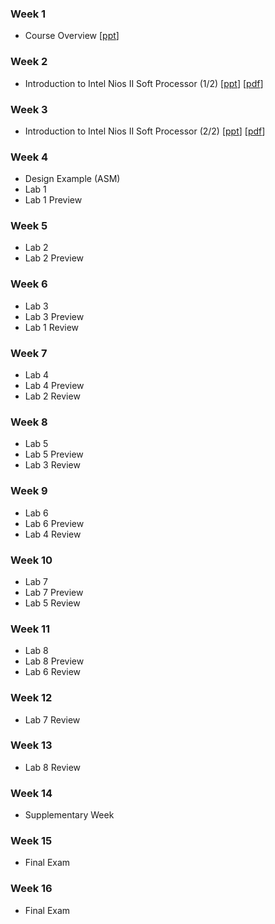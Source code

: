 ### Week 1
* Course Overview [[ppt](https://kau365-my.sharepoint.com/:p:/g/personal/taehwan_kim_kau_ac_kr/EVOOPyAj9stHu-o-hNicifABWVZirOz14EyFx9zqSHd-9Q?e=Uu62ZD)]

### Week 2
* Introduction to Intel Nios II Soft Processor (1/2) 
  [[ppt](https://kau365-my.sharepoint.com/:p:/g/personal/taehwan_kim_kau_ac_kr/ETKArxv2XihLqiGEvOAMFooBZUlUxidB0AC0lKHE8eoYWA?e=q7Lblx)]
  [[pdf](https://kau365-my.sharepoint.com/:b:/g/personal/taehwan_kim_kau_ac_kr/EYWIef4kMRdGlGf8J5PONUcBdJOwRjwTOR9HoM57FqhKNw?e=CIWgn2)]

### Week 3
* Introduction to Intel Nios II Soft Processor (2/2) 
  [[ppt](https://kau365-my.sharepoint.com/:p:/g/personal/taehwan_kim_kau_ac_kr/EQqhRb2AUJtKgYbwWk67PT8BwuC1wYdTz_KMPojPhRTSxw?e=Ejwjda)]
  [[pdf](https://kau365-my.sharepoint.com/:b:/g/personal/taehwan_kim_kau_ac_kr/EYN3iG6VcXJOmbaFUNj-GZMBeTNCpbjuQHk2mUJvDpozhA?e=dVghW2)]

### Week 4
* Design Example (ASM)
* Lab 1
* Lab 1 Preview

### Week 5
* Lab 2
* Lab 2 Preview

### Week 6
* Lab 3
* Lab 3 Preview
* Lab 1 Review

### Week 7
* Lab 4
* Lab 4 Preview
* Lab 2 Review

### Week 8
* Lab 5
* Lab 5 Preview
* Lab 3 Review

### Week 9
* Lab 6
* Lab 6 Preview
* Lab 4 Review

### Week 10
* Lab 7
* Lab 7 Preview
* Lab 5 Review

### Week 11
* Lab 8
* Lab 8 Preview
* Lab 6 Review

### Week 12
* Lab 7 Review

### Week 13
* Lab 8 Review

### Week 14
* Supplementary Week

### Week 15
* Final Exam

### Week 16
* Final Exam

